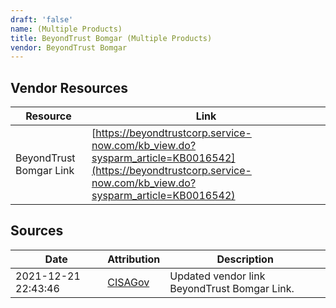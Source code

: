 ```yaml
---
draft: 'false'
name: (Multiple Products)
title: BeyondTrust Bomgar (Multiple Products)
vendor: BeyondTrust Bomgar
---
```


## Vendor Resources
| Resource | Link |
| --- | --- |
| BeyondTrust Bomgar Link | [https://beyondtrustcorp.service-now.com/kb_view.do?sysparm_article=KB0016542](https://beyondtrustcorp.service-now.com/kb_view.do?sysparm_article=KB0016542) |



## Sources
| Date | Attribution | Description |
| --- | --- | --- |
| 2021-12-21 22:43:46 | [CISAGov](https://raw.githubusercontent.com/cisagov/log4j-affected-db/develop/README.md) | Updated vendor link BeyondTrust Bomgar Link.  |
